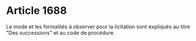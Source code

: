 # Article 1688

Le mode et les formalités à observer pour la licitation sont expliqués au titre "Des successions" et au code de procédure.
